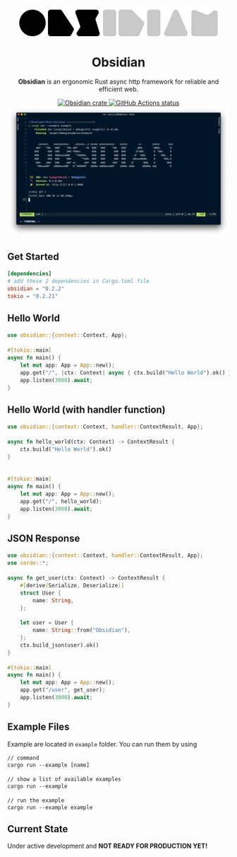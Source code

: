 <p align="center">
  <a href="https://obsidian-rs.github.io">
    <img alt="Obsidian Logo" src=".github/media/logo.png" width="450">
  </a>
  <h1 align="center">
    Obsidian
  </h1>
</p>

<p align="center"><strong>Obsidian</strong> is an ergonomic Rust async http framework for reliable and efficient web.</p>

<div align="center">
    <a href="https://crates.io/crates/obsidian">
      <img alt="Obsidian crate" src="https://img.shields.io/crates/v/obsidian.svg">
    </a>
    <a href="https://github.com/obsidian-rs/obsidian/actions">
      <img alt="GitHub Actions status" src="https://github.com/obsidian-rs/obsidian/workflows/Obsidian%20Action/badge.svg">
    </a>
</div>

<div align="center">
  <img alt="Obsidian serve" src="./screenshot/serve.png" >
</div>

## Get Started
```toml
[dependencies]
# add these 2 dependencies in Cargo.toml file
obsidian = "0.2.2"
tokio = "0.2.21"
```

## Hello World

```rust
use obsidian::{context::Context, App};

#[tokio::main]
async fn main() {
    let mut app: App = App::new();
    app.get("/", |ctx: Context| async { ctx.build("Hello World").ok() });
    app.listen(3000).await;
}
```

## Hello World (with handler function)

```rust
use obsidian::{context::Context, handler::ContextResult, App};

async fn hello_world(ctx: Context) -> ContextResult {
    ctx.build("Hello World").ok()
}


#[tokio::main]
async fn main() {
    let mut app: App = App::new();
    app.get("/", hello_world);
    app.listen(3000).await;
}
```

## JSON Response

```rust
use obsidian::{context::Context, handler::ContextResult, App};
use serde::*;

async fn get_user(ctx: Context) -> ContextResult {
    #[derive(Serialize, Deserialize)]
    struct User {
        name: String,
    };

    let user = User {
        name: String::from("Obsidian"),
    };
    ctx.build_json(user).ok()
}

#[tokio::main]
async fn main() {
    let mut app: App = App::new();
    app.get("/user", get_user);
    app.listen(3000).await;
}

```

## Example Files

Example are located in `example` folder. You can run them by using
```
// command
cargo run --example [name]

// show a list of available examples
cargo run --example 

// run the example
cargo run --example example
```

## Current State

Under active development and **NOT READY FOR PRODUCTION YET!**
